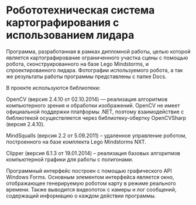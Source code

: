 # Робототехническая система картографирования с использованием лидара


Программа, разработанная в рамках дипломной работы, целью которой является картографирование ограниченного участка сцены с помощью робота, сконструированного на базе Lego Mindstorms, и спроектированного лидара.
Фотографии используемого робота, а так же результаты работы программы представлены с папке Docs.


В проекте используются библиотеки:

OpenCV (версия 2.4.10 от 02.10.2014) — реализация алгоритмов компьютерного зрения и обработки изображений.
OpenCV не имеет официальной поддержки платформы .NET, поэтому взаимодействие с библиотекой осуществляется через библиотеку-обертку OpenCVSharp (версия 2.4.10).

MindSqualls (версия 2.2 от 5.09.2011) – удаленное управление роботом, построенного на базе комплекта Lego Mindstorms NXT.

Clipper (версия 6.1.3 от 19.01.2014) – реализация базовых алгоритмов компьютерной графики для работы с полигонами.


Программный интерфейс построен с помощью графического API Windows Forms. 
Основным элементом интерфейса является окно, отображающее генерируемую роботом карту в режиме реального времени. Также выводится видеопоток с камеры и лог сообщений, содержащий информацию о каждом действии программы.